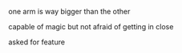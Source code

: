 one arm is way bigger than the other

capable of magic but not afraid of getting in close

asked for feature